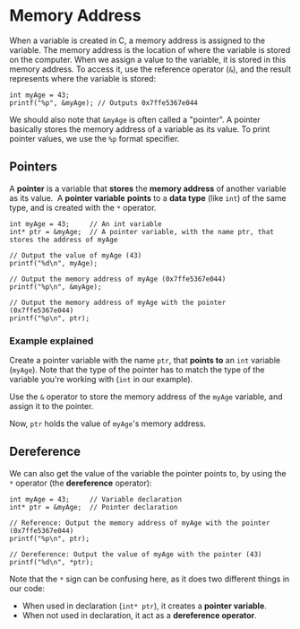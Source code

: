 # Memory Address

When a variable is created in C, a memory address is assigned to the variable. The memory address is the location of where the variable is stored on the computer. When we assign a value to the variable, it is stored in this memory address. To access it, use the reference operator (`&`), and the result represents where the variable is stored:

```text-x-csrc
int myAge = 43;
printf("%p", &myAge); // Outputs 0x7ffe5367e044
```

We should also note that `&myAge` is often called a "pointer". A pointer basically stores the memory address of a variable as its value. To print pointer values, we use the `%p` format specifier.

## Pointers

A **pointer** is a variable that **stores** the **memory address** of another variable as its value.  A **pointer variable** **points** to a **data type** (like `int`) of the same type, and is created with the `*` operator. 

```text-x-csrc
int myAge = 43;     // An int variable
int* ptr = &myAge;  // A pointer variable, with the name ptr, that stores the address of myAge

// Output the value of myAge (43)
printf("%d\n", myAge);

// Output the memory address of myAge (0x7ffe5367e044)
printf("%p\n", &myAge);

// Output the memory address of myAge with the pointer (0x7ffe5367e044)
printf("%p\n", ptr);
```

### Example explained

Create a pointer variable with the name `ptr`, that **points to** an `int` variable (`myAge`). Note that the type of the pointer has to match the type of the variable you're working with (`int` in our example).

Use the `&` operator to store the memory address of the `myAge` variable, and assign it to the pointer.

Now, `ptr` holds the value of `myAge`'s memory address.

## Dereference

We can also get the value of the variable the pointer points to, by using the `*` operator (the **dereference** operator):

```text-x-csrc
int myAge = 43;     // Variable declaration
int* ptr = &myAge;  // Pointer declaration

// Reference: Output the memory address of myAge with the pointer (0x7ffe5367e044)
printf("%p\n", ptr);

// Dereference: Output the value of myAge with the pointer (43)
printf("%d\n", *ptr);
```

Note that the `*` sign can be confusing here, as it does two different things in our code:

*   When used in declaration (`int* ptr`), it creates a **pointer variable**.
*   When not used in declaration, it act as a **dereference operator**.

